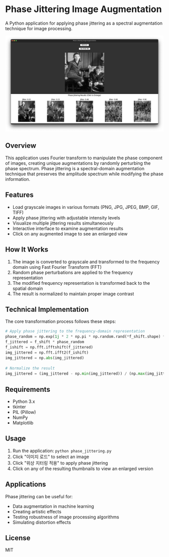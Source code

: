 # Phase Jittering Image Augmentation

A Python application for applying phase jittering as a spectral augmentation technique for image processing.

![Phase Jittering Example](img1.daumcdn-5.png)

## Overview

This application uses Fourier transform to manipulate the phase component of images, creating unique augmentations by randomly perturbing the phase spectrum. Phase jittering is a spectral-domain augmentation technique that preserves the amplitude spectrum while modifying the phase information.

## Features

- Load grayscale images in various formats (PNG, JPG, JPEG, BMP, GIF, TIFF)
- Apply phase jittering with adjustable intensity levels
- Visualize multiple jittering results simultaneously
- Interactive interface to examine augmentation results
- Click on any augmented image to see an enlarged view

## How It Works

1. The image is converted to grayscale and transformed to the frequency domain using Fast Fourier Transform (FFT)
2. Random phase perturbations are applied to the frequency representation
3. The modified frequency representation is transformed back to the spatial domain
4. The result is normalized to maintain proper image contrast

## Technical Implementation

The core transformation process follows these steps:
```python
# Apply phase jittering to the frequency-domain representation
phase_random = np.exp(1j * 2 * np.pi * np.random.rand(*f_shift.shape) * jitter_amount)
f_jittered = f_shift * phase_random
f_ishift = np.fft.ifftshift(f_jittered)
img_jittered = np.fft.ifft2(f_ishift)
img_jittered = np.abs(img_jittered)

# Normalize the result
img_jittered = (img_jittered - np.min(img_jittered)) / (np.max(img_jittered) - np.min(img_jittered))
```

## Requirements

- Python 3.x
- tkinter
- PIL (Pillow)
- NumPy
- Matplotlib

## Usage

1. Run the application: `python phase_jittering.py`
2. Click "이미지 로드" to select an image
3. Click "위상 지터링 적용" to apply phase jittering
4. Click on any of the resulting thumbnails to view an enlarged version

## Applications

Phase jittering can be useful for:
- Data augmentation in machine learning
- Creating artistic effects
- Testing robustness of image processing algorithms
- Simulating distortion effects

## License

MIT
